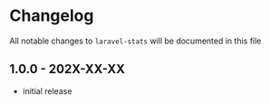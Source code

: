 # Changelog

All notable changes to `laravel-stats` will be documented in this file

## 1.0.0 - 202X-XX-XX

- initial release
